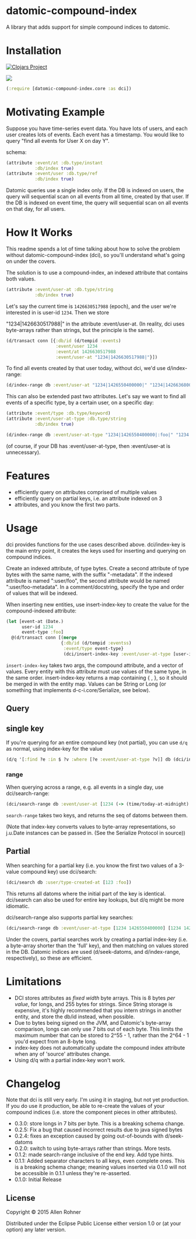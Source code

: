 # datomic-compound-index

A library that adds support for simple compound indices to datomic.

# Installation

[![Clojars Project](http://clojars.org/datomic-compound-index/latest-version.svg)](http://clojars.org/datomic-compound-index)

<img src="https://circleci.com/gh/arohner/datomic-compound-index.png?circle-token=228fa510d987f77a5d31f35611aefc1898beaa97"/>

```clojure
(:require [datomic-compound-index.core :as dci])
```

# Motivating Example

Suppose you have time-series event data. You have lots of users, and
each user creates lots of events. Each event has a timestamp. You
would like to query "find all events for User X on day Y".

schema:

```clojure
(attribute :event/at :db.type/instant
           :db/index true)
(attribute :event/user :db.type/ref
           :db/index true)
```

Datomic queries use a single index only. If the DB is indexed on users, the
query will sequential scan on all events from all time, created by
that user. If the DB is indexed on event time, the query will
sequential scan on all events on that day, for all users.

# How It Works

This readme spends a lot of time talking about how to solve the
problem without datomic-compound-index (dci), so you'll understand
what's going on under the covers.

The solution is to use a compound-index, an indexed attribute that contains both values.

```clojure
(attribute :event/user-at :db.type/string
           :db/index true)
```

Let's say the current time is `1426630517988` (epoch), and the user we're interested in is user-id `1234`. Then we store

"1234|1426630517988|" in the attribute :event/user-at. (In reality, dci uses byte-arrays rather than strings, but the principle is the same).

```clojure
(d/transact conn [{:db/id (d/tempid :events)
                   :event/user 1234
                   :event/at 1426630517988
                   :event/user-at "1234|1426630517988|"}])
```

To find all events created by that user today, without dci, we'd use d/index-range:

```clojure
(d/index-range db :event/user-at "1234|1426550400000|" "1234|1426636800000|")
```

This can also be extended past two attributes. Let's say we want to find all events of a specific type, by a certain user, on a specific day:

```clojure
(attribute :event/type :db.type/keyword)
(attribute :event/user-at-type :db.type/string
           :db/index true)
```

```clojure
(d/index-range db :event/user-at-type "1234|1426550400000|:foo|" "1234|1426636800000|:foo|")
```

(of course, if your DB has :event/user-at-type, then :event/user-at is unnecessary).

# Features

- efficiently query on attributes comprised of multiple values
- efficiently query on partial keys, i.e. an attribute indexed on 3
- attributes, and you know the first two parts.

# Usage

dci provides functions for the use cases described
above. dci/index-key is the main entry point, it creates the keys used
for inserting and querying on compound indices.

Create an indexed attribute, of type bytes. Create a second attribute
of type bytes with the same name, with the suffix "-metadata". If the
indexed attribute is named ":user/foo", the second attribute would be
named ":user/foo-metadata". In a comment/docstring, specify the type
and order of values that will be indexed.

When inserting new entities,
use insert-index-key to create the value for the compound-indexed attribute:

```clojure
(let [event-at (Date.)
      user-id 1234
      event-type :foo]
  @(d/transact conn [(merge
                     {:db/id (d/tempid :eventss)
                      :event/type event-type}
                      (dci/insert-index-key :event/user-at-type [user-id event-at event-type]))]))
```

`insert-index-key` takes two args, the compound attribute, and a
vector of values. Every entity with this attribute must use values of
the same type, in the same order. insert-index-key returns a map
containing {<attr> <bytes>, <attr-metadata> <bytes>}, so it should be
merged in with the entity map. Values can be String or Long (or
something that implements d-c-i.core/Serialize, see below).

## Query

## single key

If you're querying for an entire compound key (not partial), you can use `d/q` as normal, using index-key for the value

```clojure
(d/q '[:find ?e :in $ ?v :where [?e :event/user-at-type ?v]] db (dci/index-key [:foo :bar :baz]))
```

### range

When querying across a range, e.g. all events in a single day, use dci/search-range:

```clojure
(dci/search-range db :event/user-at [1234 (-> (time/today-at-midnight) to-date)] [1234 (-> (time/today-at-midnight) (time/plus (time/days 1)) to-date)])
```

`search-range` takes two keys, and returns the seq of datoms between them.

(Note that index-key converts values to byte-array representations, so j.u.Date instances can be passed in. (See the Serialize Protocol in source))

## Partial
When searching for a partial key (i.e. you know the first two values of a 3-value compound key) use dci/search:

```clojure
(dci/search db :user/type-created-at [123 :foo])
```

This returns all datoms where the initial part of the key is identical. dci/search can also be used for entire key lookups, but d/q might be more idiomatic.

dci/search-range also supports partial key searches:

```clojure
(dci/search-range db :event/user-at-type [1234 1426550400000] [1234 1426636800000])
```

Under the covers, partial searches work by creating a partial
index-key (i.e. a byte-array shorter than the 'full' key), and then
matching on values stored in the DB. Datomic indices are used
(d/seek-datoms, and d/index-range, respectively), so these are
efficient.

# Limitations

- DCI stores attributes as *fixed width* byte arrays. This is 8 bytes *per value*,
  for longs, and 255 bytes for strings. Since String storage is
  expensive, it's highly recommended that you intern strings in
  another entity, and store the db/id instead, when possible.
- Due to bytes being signed on the JVM, and Datomic's byte-array
  comparison, longs can only use 7 bits out of each byte. This limits the
  maximum number that can be stored to 2^55 - 1, rather than the 2^64 - 1 you'd expect from an 8-byte long.
- index-key does not automatically update the compound index attribute
  when any of 'source' attributes change.
- Using d/q with a partial index-key won't work.

# Changelog

Note that dci is still very early. I'm using it in staging, but not yet production. If you do use it production, be able to re-create the values of your compound indices (i.e. store the component pieces in other attributes).

- 0.3.0: store longs in 7 bits per byte. This is a breaking schema change.
- 0.2.5: Fix a bug that caused incorrect results due to java signed bytes
- 0.2.4: fixes an exception caused by going out-of-bounds with d/seek-datoms
- 0.2.0: switch to using byte-arrays rather than strings. More tests.
- 0.1.2: made search-range inclusive of the end key. Add type hints.
- 0.1.1: Added separator characters to all keys, even complete ones. This is a breaking schema change; meaning values inserted via 0.1.0 will not be accessible in 0.1.1 unless they're re-asserted.
- 0.1.0: Initial Release

## License

Copyright © 2015 Allen Rohner

Distributed under the Eclipse Public License either version 1.0 or (at
your option) any later version.
